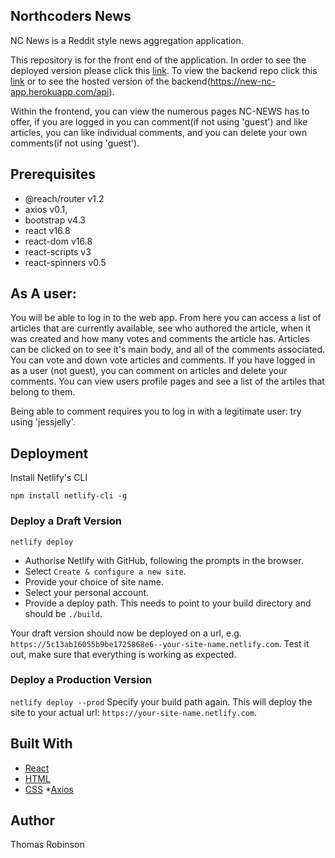 ## Northcoders News

NC News is a Reddit style news aggregation application.

This repository is for the front end of the application. In order to see the deployed version please click this [link](https://react-nc-news.netlify.com). To view the backend repo click this [link](https://github.com/trozay/nc-news-be/) or to see the hosted version of the backend(https://new-nc-app.herokuapp.com/api).

Within the frontend, you can view the numerous pages NC-NEWS has to offer, if you are logged in you can comment(if not using 'guest') and like articles, you can like individual comments, and you can delete your own comments(if not using 'guest').

## Prerequisites
- @reach/router v1.2
- axios v0.1,
- bootstrap v4.3
- react v16.8
- react-dom v16.8
- react-scripts v3
- react-spinners v0.5

## As A user:
You will be able to log in to the web app. From here you can access a list of articles that are currently available, see who authored the article, when it was created and how many votes and comments the article has. Articles can be clicked on to see it's main body, and all of the comments associated. You can vote and down vote articles and comments. If you have logged in as a user (not guest), you can comment on articles and delete your comments. You can view users profile pages and see a list of the artiles that belong to them.

Being able to comment requires you to log in with a legitimate user: try using 'jessjelly'.

## Deployment

Install Netlify's CLI

```
npm install netlify-cli -g
```
### Deploy a Draft Version

`netlify deploy`

- Authorise Netlify with GitHub, following the prompts in the browser.
- Select `Create & configure a new site`.
- Provide your choice of site name.
- Select your personal account.
- Provide a deploy path. This needs to point to your build directory and should be `./build`.

Your draft version should now be deployed on a url, e.g. `https://5c13ab16055b9be1725868e6--your-site-name.netlify.com`.
Test it out, make sure that everything is working as expected.

### Deploy a Production Version

`netlify deploy --prod`
Specify your build path again.
This will deploy the site to your actual url: `https://your-site-name.netlify.com`.


## Built With

* [React](https://reactjs.org/)
* [HTML](https://developer.mozilla.org/en-US/docs/Web/HTML)
* [CSS](https://developer.mozilla.org/en-US/docs/Web/CSS)
*[Axios](https://www.npmjs.com/package/axios)

## Author

Thomas Robinson
